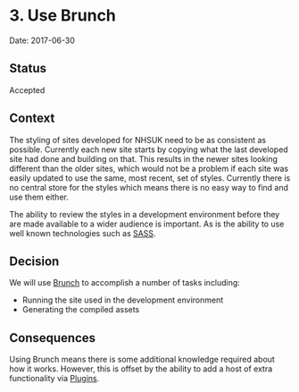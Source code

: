 # 3. Use Brunch

Date: 2017-06-30

## Status

Accepted

## Context

The styling of sites developed for NHSUK need to be as consistent as possible.
Currently each new site starts by copying what the last developed site had done
and building on that. This results in the newer sites looking different than
the older sites, which would not be a problem if each site was easily updated
to use the same, most recent, set of styles. Currently there is no central
store for the styles which means there is no easy way to find and use them
either.

The ability to review the styles in a development environment before they are
made available to a wider audience is important. As is the ability to use well
known technologies such as [SASS](http://sass-lang.com/).

## Decision

We will use [Brunch](http://brunch.io/) to accomplish a number of tasks
including:
* Running the site used in the development environment
* Generating the compiled assets

## Consequences

Using Brunch means there is some additional knowledge required about how it
works. However, this is offset by the ability to add a host of extra
functionality via [Plugins](http://brunch.io/plugins).
